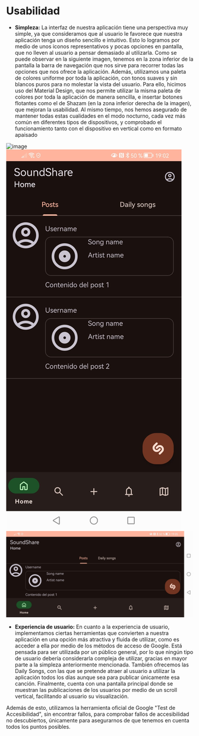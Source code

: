 # Usabilidad
* **Simpleza:** La interfaz de nuestra aplicación tiene una perspectiva muy simple, ya que consideramos que al usuario le favorece que nuestra aplicación tenga un diseño sencillo e intuitivo. Esto lo logramos por medio de unos iconos representativos y pocas opciones en pantalla, que no lleven al usuario a pensar demasiado al utilizarla. Como se puede observar en la siguiente imagen, tenemos en la zona inferior de la pantalla la barra de navegación que nos sirve para recorrer todas las opciones que nos ofrece la aplicación. Además, utilizamos una paleta de colores uniforme por toda la aplicación, con tonos suaves y sin blancos puros para no molestar la vista del usuario. Para ello, hicimos uso del Material Design, que nos permite utilizar la misma paleta de colores por toda la aplicación de manera sencilla, e insertar botones flotantes como el de Shazam (en la zona inferior derecha de la imagen), que mejoran la usabilidad.
Al mismo tiempo, nos hemos asegurado de mantener todas estas cualidades en el modo nocturno, cada vez más común en diferentes tipos de dispositivos, y comprobado el funcionamiento tanto con el dispositivo en vertical como en formato apaisado

![image](https://github.com/ikergcalvino/SoundShare/assets/90251807/f200c8a4-b7b5-4e5f-b0de-6ae061a5afcc)
![Móvil modo nocturno](https://github.com/ikergcalvino/SoundShare/blob/main/img/30365fba-46ae-4c11-889c-61781503a3fc.jfif)
![Móvil modo nocturno apaisado](https://github.com/ikergcalvino/SoundShare/blob/main/img/apaisado_negro.jfif)

* **Experiencia de usuario:** En cuanto a la experiencia de usuario, implementamos ciertas herramientas que convierten a nuestra aplicación en una opción más atractiva y fluida de utilizar, como es acceder a ella por medio de los métodos de acceso de Google. Está pensada para ser utilizada por un público general, por lo que ningún tipo de usuario debería considerarla compleja de utilizar, gracias en mayor parte a la simpleza anteriormente mencionada. También ofrecemos las Daily Songs, con las que se pretende atraer al usuario a utilizar la aplicación todos los días aunque sea para publicar únicamente esa canción. Finalmente, cuenta con una pantalla principal donde se muestran las publicaciones de los usuarios por medio de un scroll vertical, facilitando al usuario su visualización.

Además de esto, utilizamos la herramienta oficial de Google "Test de Accesibilidad", sin encontrar fallos, para comprobar fallos de accesibilidad no descubiertos, únicamente para asegurarnos de que tenemos en cuenta todos los puntos posibles.